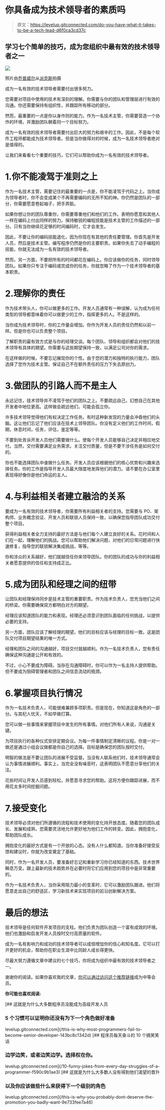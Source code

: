 # 你具备成为技术领导者的素质吗

> 原文：<https://levelup.gitconnected.com/do-you-have-what-it-takes-to-be-a-tech-lead-d6f0ca3cd37c>

## 学习七个简单的技巧，成为您组织中最有效的技术领导者之一

![](img/1a937f5e1bb4e20e821bdceeaae4afc8.png)

照片由[乔普威尔](https://www.pexels.com/@jopwell?utm_content=attributionCopyText&utm_medium=referral&utm_source=pexels)从[派克斯](https://www.pexels.com/photo/woman-in-blue-suit-jacket-2422293/?utm_content=attributionCopyText&utm_medium=referral&utm_source=pexels)拍摄

成为一名有效的技术领导者需要付出很多努力。

您需要对项目中使用的技术有深刻的理解。你需要与你的团队和管理层进行有效的沟通。你还需要保持有组织性，并跟踪所有移动的部分。

然而，最重要的一点是你以身作则的能力。作为一名技术主管，你需要营造一个协作的环境，并激励团队朝着同一个目标努力。

成为一名有效的技术领导者需要付出巨大的努力和艰辛的工作。因此，不是每个软件工程师都能成为技术领导者。但是当你做得对的时候，成为一名技术领导者绝对是值得的。

让我们来看看七个重要的技巧，它们可以帮助你成为一名有效的技术领导者。

# 1.你不能凌驾于准则之上

作为一名技术主管，需要记住的最重要的一点是，你不能凌驾于代码之上。当你成为领导者时，你不会变成某个不再需要编码的无所不知的神。你仍然是团队的一部分，你需要愿意卷起袖子，把手弄脏。

如果你想让你的团队尊重你，你需要尊重他们和他们的工作。表明你愿意和其他人一样在编码上付出同样的努力。保持敏锐的编程技能是技术主管的工作描述的一部分。只有当你继续花足够的时间编码时，它才会发生。

因此，不要让你的编码技能退化，因为你现在有其他的责任要管理。你首先是开发人员，然后是技术主管。编写程序仍然是你的主要职责。如果你失去了动手编程的技能，你就无法成为一名有效的技术领导者。

然而，另一方面，不要把所有的时间都花在编码上。你应该做你的任务，同时领导团队。如果你只专注于编码或完成你的任务，你就忽略了作为一个技术领导者的基本职责。

# 2.理解你的责任

作为技术带头人，你可以做更多的工作。开发人员通常有一种误解，认为成为任何类型的领导都意味着你可以做更少的工作，指挥更多的人。不是这样的。

当你成为技术领导时，你的工作量会增加。你作为开发人员的责任仍然和以前一样。但是你也可以负责整个项目。

了解职责的最有效方式是与你的经理交谈。每个团队、领导和组织都会对他们的技术领导有具体的期望。你需要与这些期望保持一致，以满足公司对你的需求。

在这样做的时候，不要忘记展现你的个性。由于您的潜力和独特的执行能力，团队选择了您作为技术主管。保证自己不在额外责任的压力下失去原创力。

# 3.做团队的引路人而不是主人

永远记住，技术领导并不凌驾于他们的团队之上。不要疏远自己，幻想自己在其他开发者中地位更高。这样做会疏远他们，可能会孤立你。

许多技术领导觉得他们有权决定工作任务。有时这种新发现的力量会冲昏他们的头脑。这让他们忘记了他们应该在技术上领导团队。你没有定义他们的工作时间，假期，休息时间，任务，评估，鉴定等等。

不要到处告诉开发人员他们需要做什么。使每个开发人员能够自己决定并相应地交付。当然，交付需要满足业务需求。关注交付质量，但是不要干涉任务是如何交付的。

你也不能选择团队中谁做什么任务。开发人员应该根据他们的核心优势和兴趣来选择任务。你的工作是指导开发人员最大限度地发挥他们的潜力。请不要在办公室里表现得好像你是他们命运的主人。

# 4.与利益相关者建立融洽的关系

要成为一名有效的技术领导者，你需要所有利益相关者的支持。您需要与 PO、架构师、业务概念验证、开发人员和联锁人员保持一致，以确保您指导团队成功交付整个项目。

获得利益相关者全力支持的最好方法是与他们每个人建立良好的关系。花时间和人们在一起，理解他们的挑战。您可以帮助他们解决问题，对他们的日常问题进行快速修复，指导您的联锁解决集成挑战，等等。

你和涉众的关系越好，他们就越信任你来领导团队。你的团队的成功与你的利益相关者愿意提供的信任和支持成正比。

# 5.成为团队和经理之间的纽带

让团队和经理保持同步是技术主管的重要职责。作为技术负责人，您充当他们之间的桥梁。你需要确保双方都明白对方的期望。

经理应该知道团队的能力和表现。经理还必须意识到团队面临的任何挑战，以提供必要的支持。

另一方面，团队应该了解经理的期望。他们的目标应该与经理的目标一致。这是团队交付项目期望结果的唯一方式。

经理和团队之间的沟通越好，项目交付就越顺利。作为一名技术负责人，您有责任确保这种沟通是公开和有效的。

不过，小心不要成为障碍。当存在沟通障碍时，你可以作为一名主持人提供帮助。但不要成为阻碍管理者和团队之间信息流动的瓶颈。

# 6.掌握项目执行情况

作为一名技术负责人，可能很难兼顾多项职责。但是现在，你知道这是角色的一部分。与其杞人忧天，不如早做打算。

您可以做一些事情来掌握项目中发生的所有事情。对他们所有人来说，沟通是关键。

为项目执行的各种仪式安排定期会议。为每一件事情制定清晰的议程。你是一对一做还是通过小组会议做都是你自己的选择。目标是确保您的团队按时交付。

明智的做法是不要让团队的进展不受监督。当没有人联系他们时，技术领导通常会认为事情进展顺利。事实上，当完全没有噪音时，这表明团队不愿意分享他们的关注。

花些时间让开发人员感到轻松，并愿意寻求您的帮助。这将方便你跟踪进展，而不用花太多时间挖掘问题。

# 7.接受变化

技术领导必须对他们所遵循的流程和技术使用的变化持开放态度。随着您的团队成长、发展和成熟，您需要灵活地允许更好地为他们工作的转变。因此，拥抱变化，帮助团队成长。

拥抱变化的最好方式是有一个开放的心态。没有人什么都知道。当你准备好接受反馈和建议时，你就为改变奠定了基础。

同时，作为一名开发人员，要准备好忘记和重新学习你已经知道的东西。技术世界瞬息万变。跟上最新的技术趋势并在必要时将它们应用到您的项目中是非常重要的。

作为一名技术负责人，当你采用阻力最小的变革时，它可以激励团队跟进。他们将愿意走出自己的舒适区，学习新技术来实现项目的前沿创新解决方案。

# 最后的想法

技术领导是任何软件开发项目的支柱。他们负责为团队创造一个富有成效的环境。他们也激励和启发开发人员按时交付高质量的软件。

成为一名有影响力和成功的技术领导者可以成倍增加你的信心和知名度。它可以打开更好的机会，帮助你在职业生涯中比同龄人成长得更快。

尽最大努力遵循文章中建议的七个技巧，你将成为组织中最有效的技术领导者之一。

谢谢你的阅读。如果你喜欢我的文章，[你可以通过访问这个推荐链接](https://lokajit-tikayatray.medium.com/membership)成为中等会员。

**你可能也喜欢阅读:**

[](/this-is-why-most-programmers-fail-to-become-senior-developer-143bc8c1342d) [## 这就是为什么大多数程序员没能成为高级开发人员

### 5 个习惯可以证明你还没有为下一个角色做好准备

levelup.gitconnected.com](/this-is-why-most-programmers-fail-to-become-senior-developer-143bc8c1342d) [](/10-funny-jokes-from-every-day-struggles-of-a-programmer-f590c9b1ae3) [## 程序员每天奋斗的 10 个搞笑笑话

### 边学边笑，或者边笑边学。选择权在你。

levelup.gitconnected.com](/10-funny-jokes-from-every-day-struggles-of-a-programmer-f590c9b1ae3) [](/this-is-why-you-probably-dont-deserve-the-promotion-you-badly-want-9e733fee7a46) [## 这就是为什么大多数人没有得到他们渴望的晋升

### 以及你应该做些什么来获得下一个级别的角色

levelup.gitconnected.com](/this-is-why-you-probably-dont-deserve-the-promotion-you-badly-want-9e733fee7a46)